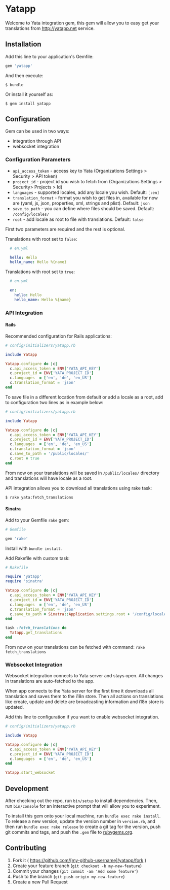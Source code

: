 # Yatapp

Welcome to Yata integration gem, this gem will allow you to easy get your translations from http://yatapp.net service.

## Installation

Add this line to your application's Gemfile:

```ruby
gem 'yatapp'
```

And then execute:

    $ bundle

Or install it yourself as:

    $ gem install yatapp

## Configuration

Gem can be used in two ways:
* integration through API
* websocket integration

### Configuration Parameters

* `api_access_token` - access key to Yata (Organizations Settings > Security > API token)
* `project_id` - project id you wish to fetch from (Organizations Settings > Security> Projects > Id)
* `languages` - supported locales, add any locale you wish. Default: `[:en]`
* `translation_format` - format you wish to get files in, available for now are (yaml, js, json, properties, xml, strings and plist). Default: `json`
* `save_to_path` - you can define where files should be saved. Default: `/config/locales/`
* `root` - add locale as root to file with translations. Default: `false`

First two parameters are required and the rest is optional.

Translations with root set to `false`:

```yaml
  # en.yml

  hello: Hello
  hello_name: Hello %{name}
```

Translations with root set to `true`:
```yaml
  # en.yml

  en:
    hello: Hello
    hello_name: Hello %{name}
```

### API Integration

#### Rails

Recommended configuration for Rails applications:

```ruby
# config/initializers/yatapp.rb

include Yatapp

Yatapp.configure do |c|
  c.api_access_token = ENV['YATA_API_KEY']
  c.project_id = ENV['YATA_PROJECT_ID']
  c.languages  = ['en', 'de', 'en_US']
  c.translation_format = 'json'
end
```

To save file in a different location from default or add a locale as a root, add to configuration two lines as in example below:

```ruby
# config/initializers/yatapp.rb

include Yatapp

Yatapp.configure do |c|
  c.api_access_token = ENV['YATA_API_KEY']
  c.project_id = ENV['YATA_PROJECT_ID']
  c.languages  = ['en', 'de', 'en_US']
  c.translation_format = 'json'
  c.save_to_path = '/public/locales/'
  c.root = true
end
```

From now on your translations will be saved in `/public/locales/` directory and translations will have locale as a root.


API integration allows you to download all translations using rake task:

```bash
$ rake yata:fetch_translations
```

#### Sinatra

Add to your Gemfile `rake` gem:

```ruby
# Gemfile

gem 'rake'
```

Install with `bundle install`.

Add Rakefile with custom task:

```ruby
# Rakefile

require 'yatapp'
require 'sinatra'

Yatapp.configure do |c|
  c.api_access_token = ENV['YATA_API_KEY']
  c.project_id = ENV['YATA_PROJECT_ID']
  c.languages  = ['en', 'de', 'en_US']
  c.translation_format = 'json'
  c.save_to_path = Sinatra::Application.settings.root + '/config/locales/'
end

task :fetch_translations do
  Yatapp.get_translations
end
```

From now on your translations can be fetched with command: `rake fetch_translations`

### Websocket Integration

Websocket integration connects to Yata server and stays open. All changes in translations are auto-fetched to the app.

When app connects to the Yata server for the first time it downloads all translation and saves them to the i18n store. Then all actions on translations like create, update and delete are broadcasting information and i18n store is updated.

Add this line to configuration if you want to enable websocket integration.

``` ruby
# config/initializers/yatapp.rb

include Yatapp

Yatapp.configure do |c|
  c.api_access_token = ENV['YATA_API_KEY']
  c.project_id = ENV['YATA_PROJECT_ID']
  c.languages  = ['en', 'de', 'en_US']
end

Yatapp.start_websocket

```



## Development

After checking out the repo, run `bin/setup` to install dependencies. Then, run `bin/console` for an interactive prompt that will allow you to experiment.

To install this gem onto your local machine, run `bundle exec rake install`. To release a new version, update the version number in `version.rb`, and then run `bundle exec rake release` to create a git tag for the version, push git commits and tags, and push the `.gem` file to [rubygems.org](https://rubygems.org).

## Contributing

1. Fork it ( https://github.com/[my-github-username]/yatapp/fork )
2. Create your feature branch (`git checkout -b my-new-feature`)
3. Commit your changes (`git commit -am 'Add some feature'`)
4. Push to the branch (`git push origin my-new-feature`)
5. Create a new Pull Request
